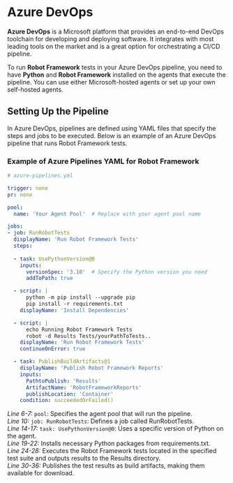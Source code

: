 # Azure DevOps

**Azure DevOps** is a Microsoft platform that provides an end-to-end DevOps toolchain for developing and deploying software. It integrates with most leading tools on the market and is a great option for orchestrating a CI/CD pipeline.

To run **Robot Framework** tests in your Azure DevOps pipeline, you need to have **Python** and **Robot Framework** installed on the agents that execute the pipeline. You can use either Microsoft-hosted agents or set up your own self-hosted agents.

## Setting Up the Pipeline

In Azure DevOps, pipelines are defined using YAML files that specify the steps and jobs to be executed. Below is an example of an Azure DevOps pipeline that runs Robot Framework tests.

### Example of Azure Pipelines YAML for Robot Framework

```yaml showLineNumbers
# azure-pipelines.yml

trigger: none
pr: none

pool:
  name: 'Your Agent Pool'  # Replace with your agent pool name

jobs:
- job: RunRobotTests
  displayName: 'Run Robot Framework Tests'
  steps:
  
  - task: UsePythonVersion@0
    inputs:
      versionSpec: '3.10'  # Specify the Python version you need
      addToPath: true

  - script: |
      python -m pip install --upgrade pip
      pip install -r requirements.txt
    displayName: 'Install Dependencies'

  - script: |
      echo Running Robot Framework Tests
      robot -d Results Tests/yourPathToTests..
    displayName: 'Run Robot Framework Tests'
    continueOnError: true

  - task: PublishBuildArtifacts@1
    displayName: 'Publish Robot Framework Reports'
    inputs:
      PathtoPublish: 'Results'
      ArtifactName: 'RobotFrameworkReports'
      publishLocation: 'Container'
    condition: succeededOrFailed()
```
*Line 6-7:* `pool`: Specifies the agent pool that will run the pipeline.  
*Line 10:* `job: RunRobotTests`: Defines a job called RunRobotTests.  
*Line 14-17:* `task: UsePythonVersion@0`: Uses a specific version of Python on the agent.  
*Line 19-22:* Installs necessary Python packages from requirements.txt.  
*Line 24-28:* Executes the Robot Framework tests located in the specified test suite and outputs results to the Results directory.  
*Line 30-36:* Publishes the test results as build artifacts, making them available for download.  